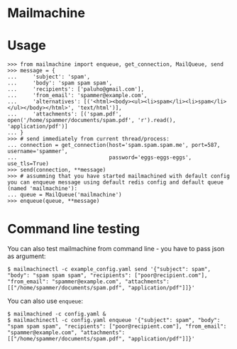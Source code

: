 Mailmachine
==========

# Usage

    >>> from mailmachine import enqueue, get_connection, MailQueue, send
    >>> message = {
    ...     'subject': 'spam',
    ...     'body': 'spam spam spam',
    ...     'recipients': ['paluho@gmail.com'],
    ...     'from_email': 'spammer@example.com',
    ...     'alternatives': [('<html><body><ul><li>spam</li><li>spam</li></ul></body></html>', 'text/html')],
    ...     'attachments': [('spam.pdf', open('/home/spammer/documents/spam.pdf', 'r').read(), 'application/pdf')]
    ... }
    >>> # send immediately from current thread/process:
    ... connection = get_connection(host='spam.spam.spam.me', port=587, username='spammer',
    ...                             password='eggs-eggs-eggs', use_tls=True)
    >>> send(connection, **message)
    >>> # assumming that you have started mailmachined with default config you can enqueue message using default redis config and default queue (named 'mailmachine'):
    ... queue = MailQueue('mailmachine')
    >>> enqueue(queue, **message)


# Command line testing

You can also test mailmachine from command line - you have to pass json as argument:

    $ mailmachinectl -c example_config.yaml send '{"subject": spam", "body": "spam spam spam", "recipients": ["poor@recipient.com"], "from_email": "spammer@example.com", "attachments": [["/home/spammer/documents/spam.pdf", "application/pdf"]]}'

You can also use `enqueue`:

    $ mailmachined -c config.yaml &
    $ mailmachinectl -c config.yaml enqueue '{"subject": spam", "body": "spam spam spam", "recipients": ["poor@recipient.com"], "from_email": "spammer@example.com", "attachments": [["/home/spammer/documents/spam.pdf", "application/pdf"]]}'

